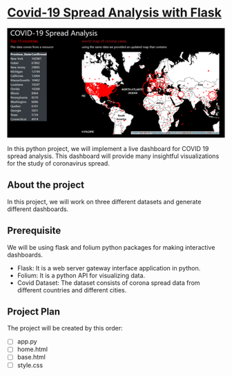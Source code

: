 # [Covid-19 Spread Analysis with Flask](https://data-flair.training/blogs/covid-19-spread-analysis-python/)

![img.png](img.png)

In this python project, we will implement a live dashboard for COVID 19 
spread analysis. This dashboard will provide many insightful visualizations 
for the study of coronavirus spread.

## About the project

In this project, we will work on three different datasets and generate 
different dashboards.

## Prerequisite

We will be using flask and folium python packages for making interactive dashboards.

- Flask: It is a web server gateway interface application in python.
- Folium: It is a python API for visualizing data. 
- Covid Dataset: The dataset consists of corona spread data from different 
  countries and different cities.
  
## Project Plan

The project will be created by this order:

- [ ] app.py
- [ ] home.html
- [ ] base.html
- [ ] style.css
